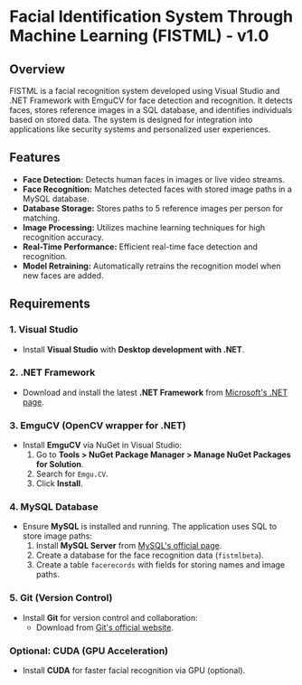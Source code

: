 # Facial Identification System Through Machine Learning (FISTML) - v1.0

## Overview

FISTML is a facial recognition system developed using Visual Studio and .NET Framework with EmguCV for face detection and recognition. It detects faces, stores reference images in a SQL database, and identifies individuals based on stored data. The system is designed for integration into applications like security systems and personalized user experiences.

## Features

- **Face Detection:** Detects human faces in images or live video streams.
- **Face Recognition:** Matches detected faces with stored image paths in a MySQL database.
- **Database Storage:** Stores paths to 5 reference images per person for matching.
- **Image Processing:** Utilizes machine learning techniques for high recognition accuracy.
- **Real-Time Performance:** Efficient real-time face detection and recognition.
- **Model Retraining:** Automatically retrains the recognition model when new faces are added.

## Requirements

### 1. Visual Studio
- Install **Visual Studio** with **Desktop development with .NET**.

### 2. .NET Framework
- Download and install the latest **.NET Framework** from [Microsoft's .NET page](https://dotnet.microsoft.com/download).

### 3. EmguCV (OpenCV wrapper for .NET)
- Install **EmguCV** via NuGet in Visual Studio:
  1. Go to **Tools > NuGet Package Manager > Manage NuGet Packages for Solution**.
  2. Search for `Emgu.CV`.
  3. Click **Install**.

### 4. MySQL Database
- Ensure **MySQL** is installed and running. The application uses SQL to store image paths:
  1. Install **MySQL Server** from [MySQL's official page](https://dev.mysql.com/downloads/mysql/).
  2. Create a database for the face recognition data (`fistmlbeta`).
  3. Create a table `facerecords` with fields for storing names and image paths.

### 5. Git (Version Control)
- Install **Git** for version control and collaboration:
  - Download from [Git's official website](https://git-scm.com).

### Optional: CUDA (GPU Acceleration)
- Install **CUDA** for faster facial recognition via GPU (optional).

